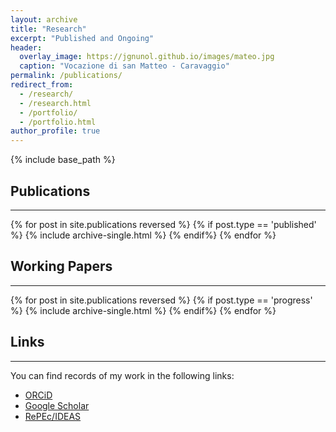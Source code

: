 ```yaml
---
layout: archive
title: "Research"
excerpt: "Published and Ongoing"
header:
  overlay_image: https://jgnunol.github.io/images/mateo.jpg
  caption: "Vocazione di san Matteo - Caravaggio"
permalink: /publications/
redirect_from: 
  - /research/
  - /research.html
  - /portfolio/
  - /portfolio.html
author_profile: true
---
```

{% include base_path %}


## Publications
-------

{% for post in site.publications reversed %}
	{% if post.type == 'published' %}
		{% include archive-single.html %}
	{% endif%}
{% endfor %}

## Working Papers
-------

{% for post in site.publications reversed %}
	{% if post.type == 'progress' %}
		{% include archive-single.html %}
	{% endif%}
{% endfor %}


## Links
-------

You can find records of my work in the following links:

* [ORCiD](https://orcid.org/0000-0001-9735-6801)
* [Google Scholar](https://scholar.google.ca/citations?user=udjj4tsAAAAJ&hl=en)
* [RePEc/IDEAS](https://ideas.repec.org/e/pnu115.html)

